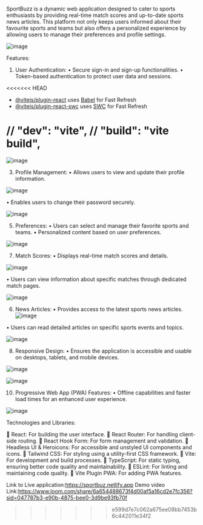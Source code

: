 SportBuzz is a dynamic web application designed to cater to sports enthusiasts by providing real-time match scores and up-to-date sports news articles. This platform not only keeps users informed about their favourite sports and teams but also offers a personalized experience by allowing users to manage their preferences and profile settings.

![image](https://github.com/AnveshNalimela/sportbuzz/assets/151531961/72a8a210-5f82-4189-bda3-272577845b9f)

Features:
1.	User Authentication:
•	Secure sign-in and sign-up functionalities.
•	Token-based authentication to protect user data and sessions.

<<<<<<< HEAD
- [@vitejs/plugin-react](https://github.com/vitejs/vite-plugin-react/blob/main/packages/plugin-react/README.md) uses [Babel](https://babeljs.io/) for Fast Refresh
- [@vitejs/plugin-react-swc](https://github.com/vitejs/vite-plugin-react-swc) uses [SWC](https://swc.rs/) for Fast Refresh

 // "dev": "vite",
    // "build": "vite build",
=======
![image](https://github.com/AnveshNalimela/sportbuzz/assets/151531961/ef4cefc5-b787-4a50-b2e3-36e247b0c393)

3.	Profile Management:
•	Allows users to view and update their profile information.

![image](https://github.com/AnveshNalimela/sportbuzz/assets/151531961/bdb5ea97-cd34-4864-8317-58ef14d33477)

•	Enables users to change their password securely.

![image](https://github.com/AnveshNalimela/sportbuzz/assets/151531961/3b220475-899c-4118-b8b2-cf927752c82f)

5.	Preferences:
•	Users can select and manage their favorite sports and teams.
•	Personalized content based on user preferences.

![image](https://github.com/AnveshNalimela/sportbuzz/assets/151531961/84be4f43-4ae5-4333-a533-1f8b46b75e3c)


7.	Match Scores:
•	Displays real-time match scores and details.

![image](https://github.com/AnveshNalimela/sportbuzz/assets/151531961/58bb3650-0875-4a81-984f-16a119834ce3)

•	Users can view information about specific matches through dedicated match pages.

![image](https://github.com/AnveshNalimela/sportbuzz/assets/151531961/b2701bd2-d268-4058-ae06-2c025d950831)

6.	News Articles:
•	Provides access to the latest sports news articles.
![image](https://github.com/AnveshNalimela/sportbuzz/assets/151531961/3313e4c2-d00e-4704-88a6-c4658dcca014)

•	Users can read detailed articles on specific sports events and topics.

![image](https://github.com/AnveshNalimela/sportbuzz/assets/151531961/3108f71a-d566-478c-8ee3-7f9a9626f829)

8.	Responsive Design:
•	Ensures the application is accessible and usable on desktops, tablets, and mobile devices.

![image](https://github.com/AnveshNalimela/sportbuzz/assets/151531961/27729ce4-d42f-4fba-9a54-bbd0e11135ea)

![image](https://github.com/AnveshNalimela/sportbuzz/assets/151531961/44da313a-edf9-4508-bc5c-e83978d4cbd6)

10.	Progressive Web App (PWA) Features:
•	Offline capabilities and faster load times for an enhanced user experience.

![image](https://github.com/AnveshNalimela/sportbuzz/assets/151531961/8ae48c48-d0eb-419b-aad8-6452ea3e7c3e)


Technologies and Libraries:

	React: For building the user interface.
	React Router: For handling client-side routing.
	React Hook Form: For form management and validation.
	Headless UI & Heroicons: For accessible and unstyled UI components and icons.
	Tailwind CSS: For styling using a utility-first CSS framework.
	Vite: For development and build processes.
	TypeScript: For static typing, ensuring better code quality and maintainability.
	ESLint: For linting and maintaining code quality.
	Vite Plugin PWA: For adding PWA features.

Link to Live application:https://sportbuz.netlify.app
Demo video Link:https://www.loom.com/share/6a654488673f4d00af5a16cd2e7fc356?sid=047787b3-e90b-4875-bee0-3d9be93fb70f
>>>>>>> e599d7e7c062a675ee08bb7453b6c442011e34f2
